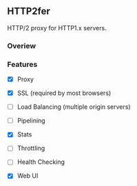 ## HTTP2fer
HTTP/2 proxy for HTTP1.x servers.

### Overiew

### Features
- [x] Proxy
- [x] SSL (required by most browsers)
- [ ] Load Balancing (multiple origin servers) 
- [ ] Pipelining
- [x] Stats
- [ ] Throttling
- [ ] Health Checking
- [x] Web UI




